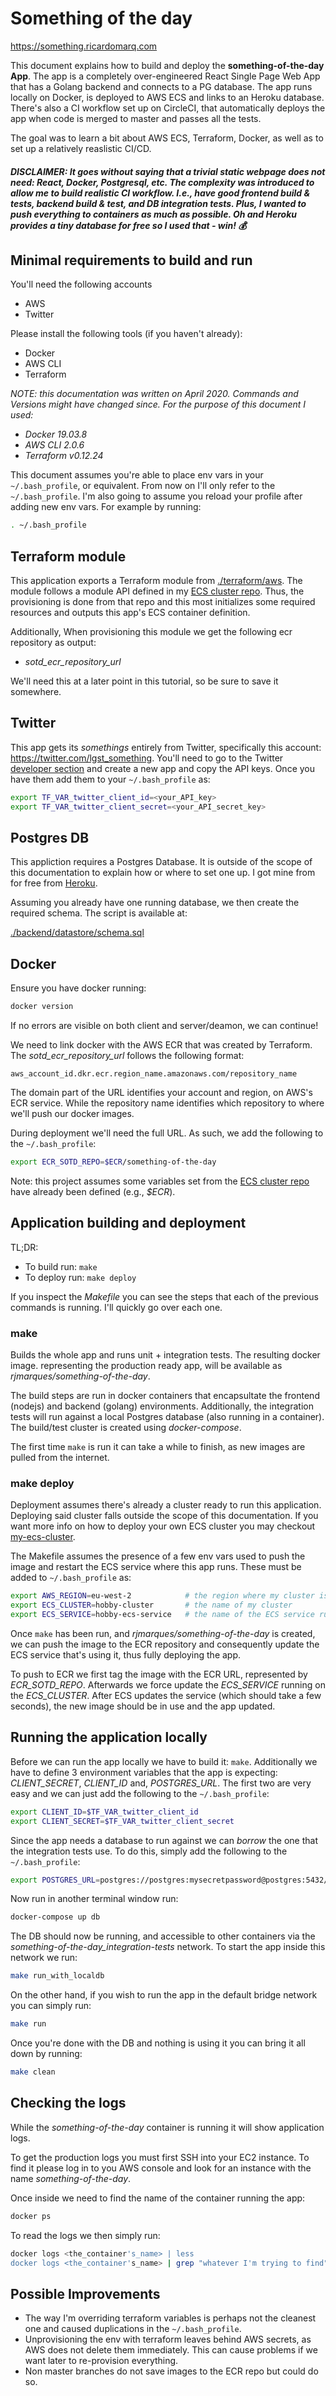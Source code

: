 # Something of the day

https://something.ricardomarq.com

This document explains how to build and deploy the **something-of-the-day App**. The app is a completely over-engineered React Single Page Web App that has a Golang backend and connects to a PG database. The app runs locally on Docker, is deployed to AWS ECS and links to an Heroku database. There's also a CI workflow set up on CircleCI, that automatically deploys the app when code is merged to master and passes all the tests.

The goal was to learn a bit about AWS ECS, Terraform, Docker, as well as to set up a relatively reaslistic CI/CD.

##### DISCLAIMER: It goes without saying that a trivial static webpage does not need: React, Docker, Postgresql, etc. The complexity was introduced to allow me to build realistic CI workflow. I.e., have good frontend build & tests, backend build & test, and DB integration tests. Plus, I wanted to push everything to containers as much as possible. Oh and Heroku provides a tiny database for free so I used that - win! 💰

## Minimal requirements to build and run

You'll need the following accounts

- AWS
- Twitter

Please install the following tools (if you haven't already):

- Docker
- AWS CLI
- Terraform

_NOTE: this documentation was written on April 2020. Commands and Versions might have changed since. For the purpose of this document I used:_

- _Docker 19.03.8_
- _AWS CLI 2.0.6_
- _Terraform v0.12.24_

This document assumes you're able to place env vars in your `~/.bash_profile`, or equivalent. From now on I'll only refer to the `~/.bash_profile`. I'm also going to assume you reload your profile after adding new env vars. For example by running:

```bash
. ~/.bash_profile
```

## Terraform module

This application exports a Terraform module from [./terraform/aws](https://github.com/rjmarques/something-of-the-day/blob/master/terraform/aws). The module follows a module API defined in my [ECS cluster repo](https://github.com/rjmarques/my-ecs-cluster). Thus, the provisioning is done from that repo and this most initializes some required resources and outputs this app's ECS container definition.

Additionally, When provisioning this module we get the following ecr repository as output:

- _sotd_ecr_repository_url_

We'll need this at a later point in this tutorial, so be sure to save it somewhere.

## Twitter

This app gets its _somethings_ entirely from Twitter, specifically this account: https://twitter.com/lgst_something. You'll need to go to the Twitter [developer section](https://developer.twitter.com/en/apps) and create a new app and copy the API keys. Once you have them add them to your `~/.bash_profile` as:

```bash
export TF_VAR_twitter_client_id=<your_API_key>
export TF_VAR_twitter_client_secret=<your_API_secret_key>
```

## Postgres DB

This appliction requires a Postgres Database. It is outside of the scope of this documentation to explain how or where to set one up. I got mine from for free from [Heroku](https://elements.heroku.com/addons/heroku-postgresql).

Assuming you already have one running database, we then create the required schema. The script is available at:

[./backend/datastore/schema.sql](https://github.com/rjmarques/something-of-the-day/blob/master/backend/datastore/schema.sql)

## Docker

Ensure you have docker running:

```bash
docker version
```

If no errors are visible on both client and server/deamon, we can continue!

We need to link docker with the AWS ECR that was created by Terraform. The _sotd_ecr_repository_url_ follows the following format:

`aws_account_id.dkr.ecr.region_name.amazonaws.com/repository_name`

The domain part of the URL identifies your account and region, on AWS's ECR service. While the repository name identifies which repository to where we'll push our docker images.

During deployment we'll need the full URL. As such, we add the following to the `~/.bash_profile`:

```bash
export ECR_SOTD_REPO=$ECR/something-of-the-day
```

Note: this project assumes some variables set from the [ECS cluster repo](https://github.com/rjmarques/my-ecs-cluster) have already been defined (e.g., _\$ECR_).

## Application building and deployment

TL;DR:

- To build run: `make`
- To deploy run: `make deploy`

If you inspect the _Makefile_ you can see the steps that each of the previous commands is running. I'll quickly go over each one.

### make

Builds the whole app and runs unit + integration tests. The resulting docker image. representing the production ready app, will be available as _rjmarques/something-of-the-day_.

The build steps are run in docker containers that encapsultate the frontend (nodejs) and backend (golang) environments. Additionally, the integration tests will run against a local Postgres database (also running in a container). The build/test cluster is created using _docker-compose_.

The first time `make` is run it can take a while to finish, as new images are pulled from the internet.

### make deploy

Deployment assumes there's already a cluster ready to run this application. Deploying said cluster falls outside the scope of this documentation. If you want more info on how to deploy your own ECS cluster you may checkout [my-ecs-cluster](https://github.com/rjmarques/my-ecs-cluster).

The Makefile assumes the presence of a few env vars used to push the image and restart the ECS service where this app runs. These must be added to `~/.bash_profile` as:

```bash
export AWS_REGION=eu-west-2            # the region where my cluster is running
export ECS_CLUSTER=hobby-cluster       # the name of my cluster
export ECS_SERVICE=hobby-ecs-service   # the name of the ECS service running on my cluster
```

Once `make` has been run, and _rjmarques/something-of-the-day_ is created, we can push the image to the ECR repository and consequently update the ECS service that's using it, thus fully deploying the app.

To push to ECR we first tag the image with the ECR URL, represented by _ECR_SOTD_REPO_. Afterwards we force update the _ECS_SERVICE_ running on the _ECS_CLUSTER_. After ECS updates the service (which should take a few seconds), the new image should be in use and the app updated.

## Running the application locally

Before we can run the app locally we have to build it: `make`. Additionally we have to define 3 environment variables that the app is expecting: _CLIENT_SECRET_, _CLIENT_ID_ and, _POSTGRES_URL_. The first two are very easy and we can just add the following to the `~/.bash_profile`:

```bash
export CLIENT_ID=$TF_VAR_twitter_client_id
export CLIENT_SECRET=$TF_VAR_twitter_client_secret
```

Since the app needs a database to run against we can _borrow_ the one that the integration tests use. To do this, simply add the following to the `~/.bash_profile`:

```bash
export POSTGRES_URL=postgres://postgres:mysecretpassword@postgres:5432/somethingoftheday?sslmode=disable
```

Now run in another terminal window run:

```bash
docker-compose up db
```

The DB should now be running, and accessible to other containers via the _something-of-the-day_integration-tests_ network. To start the app inside this network we run:

```bash
make run_with_localdb
```

On the other hand, if you wish to run the app in the default bridge network you can simply run:

```bash
make run
```

Once you're done with the DB and nothing is using it you can bring it all down by running:

```bash
make clean
```

## Checking the logs

While the _something-of-the-day_ container is running it will show application logs.

To get the production logs you must first SSH into your EC2 instance. To find it please log in to you AWS console and look for an instance with the name _something-of-the-day_.

Once inside we need to find the name of the container running the app:

```bash
docker ps
```

To read the logs we then simply run:

```bash
docker logs <the_container's_name> | less
docker logs <the_container's_name> | grep "whatever I'm trying to find"
```

## Possible Improvements

- The way I'm overriding terraform variables is perhaps not the cleanest one and caused duplications in the `~/.bash_profile`.
- Unprovisioning the env with terraform leaves behind AWS secrets, as AWS does not delete them immediately. This can cause problems if we want later to re-provision everything.
- Non master branches do not save images to the ECR repo but could do so.
